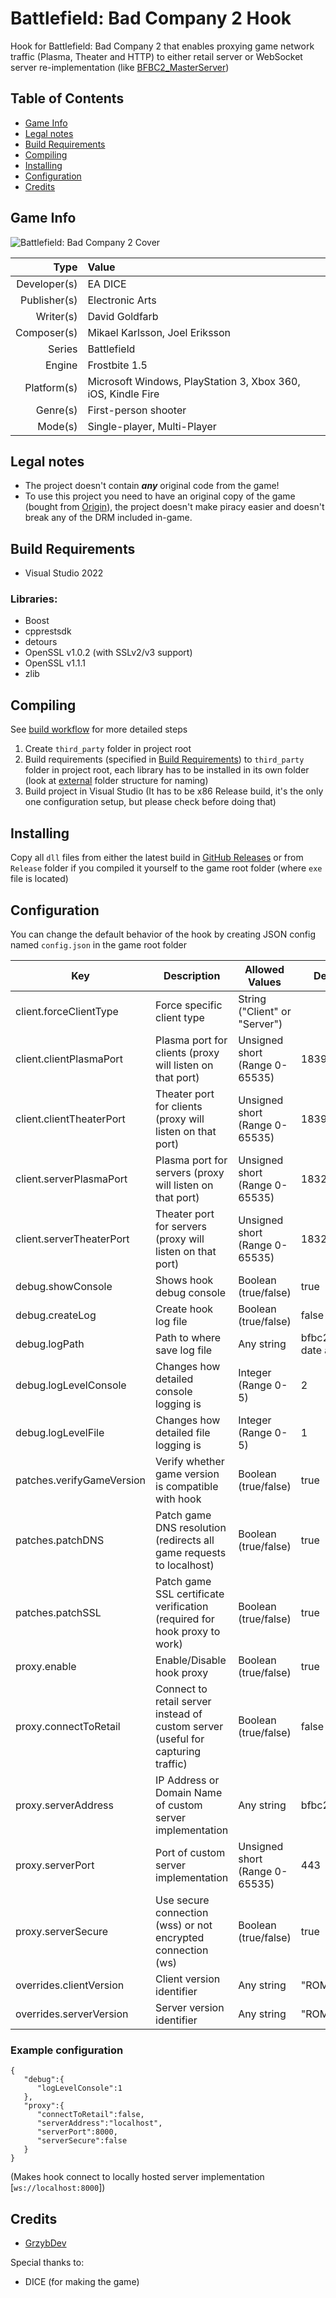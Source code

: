 Battlefield: Bad Company 2 Hook
===============================

Hook for Battlefield: Bad Company 2 that enables proxying game network traffic (Plasma, Theater and HTTP) to either retail server or WebSocket server re-implementation (like [BFBC2_MasterServer](https://github.com/GrzybDev/BFBC2_MasterServer))

Table of Contents
-----------------
- [Game Info](#game-info)
- [Legal notes](#legal-notes)
- [Build Requirements](#build-requirements)
- [Compiling](#compiling)
- [Installing](#installing)
- [Configuration](#configuration)
- [Credits](#credits)

Game Info
---------
![Battlefield: Bad Company 2 Cover](https://upload.wikimedia.org/wikipedia/en/b/b3/Battlefield_Bad_Company_2_cover.jpg "Battlefield: Bad Company 2 Cover")

Type         | Value
------------:|:-----------
Developer(s) | EA DICE
Publisher(s) | Electronic Arts
Writer(s)    | David Goldfarb
Composer(s)  | Mikael Karlsson, Joel Eriksson
Series       | Battlefield
Engine       | Frostbite 1.5
Platform(s)  | Microsoft Windows, PlayStation 3, Xbox 360, iOS, Kindle Fire
Genre(s)     | First-person shooter
Mode(s)      | Single-player, Multi-Player

Legal notes
-----------

- The project doesn't contain ***any*** original code from the game!
- To use this project you need to have an original copy of the game (bought from [Origin](https://www.ea.com/games/battlefield/battlefield-bad-company-2)), the project doesn't make piracy easier and doesn't break any of the DRM included in-game.

Build Requirements
------------------

- Visual Studio 2022

### Libraries:
- Boost
- cpprestsdk
- detours
- OpenSSL v1.0.2 (with SSLv2/v3 support)
- OpenSSL v1.1.1
- zlib

Compiling
---------

See [build workflow](https://github.com/GrzybDev/BFBC2_Hook/blob/main/.github/workflows/build.yaml) for more detailed steps

1. Create `third_party` folder in project root
2. Build requirements (specified in [Build Requirements](#build-requirements)) to `third_party` folder in project root, each library has to be installed in its own folder (look at [external](https://github.com/GrzybDev/BFBC2_Hook/tree/main/external) folder structure for naming)
3. Build project in Visual Studio (It has to be x86 Release build, it's the only one configuration setup, but please check before doing that)

Installing
----------

Copy all `dll` files from either the latest build in [GitHub Releases](https://github.com/GrzybDev/BFBC2_Hook/releases) or from `Release` folder if you compiled it yourself to the game root folder (where `exe` file is located)

Configuration
-------------

You can change the default behavior of the hook by creating JSON config named `config.json` in the game root folder

| Key                       | Description                                                                      | Allowed Values                 | Default Value                     |
|---------------------------|----------------------------------------------------------------------------------|--------------------------------|-----------------------------------|
| client.forceClientType    | Force specific client type                                                       | String ("Client" or "Server")  |                                   |
| client.clientPlasmaPort   | Plasma port for clients (proxy will listen on that port)                         | Unsigned short (Range 0-65535) | 18390                             |
| client.clientTheaterPort  | Theater port for clients (proxy will listen on that port)                        | Unsigned short (Range 0-65535) | 18395                             |
| client.serverPlasmaPort   | Plasma port for servers (proxy will listen on that port)                         | Unsigned short (Range 0-65535) | 18321                             |
| client.serverTheaterPort  | Theater port for servers (proxy will listen on that port)                        | Unsigned short (Range 0-65535) | 18326                             |
| debug.showConsole         | Shows hook debug console                                                         | Boolean (true/false)           | true                              |
| debug.createLog           | Create hook log file                                                             | Boolean (true/false)           | false                             |
| debug.logPath             | Path to where save log file                                                      | Any string                     | bfbc2_(current date and time).log |
| debug.logLevelConsole     | Changes how detailed console logging is                                          | Integer (Range 0-5)            | 2                                 |
| debug.logLevelFile        | Changes how detailed file logging is                                             | Integer (Range 0-5)            | 1                                 |
| patches.verifyGameVersion | Verify whether game version is compatible with hook                              | Boolean (true/false)           | true                              |
| patches.patchDNS          | Patch game DNS resolution (redirects all game requests to localhost)             | Boolean (true/false)           | true                              |
| patches.patchSSL          | Patch game SSL certificate verification (required for hook proxy to work)        | Boolean (true/false)           | true                              |
| proxy.enable              | Enable/Disable hook proxy                                                        | Boolean (true/false)           | true                              |
| proxy.connectToRetail     | Connect to retail server instead of custom server (useful for capturing traffic) | Boolean (true/false)           | false                             |
| proxy.serverAddress       | IP Address or Domain Name of custom server implementation                        | Any string                     | bfbc2.grzyb.dev                   |
| proxy.serverPort          | Port of custom server implementation                                             | Unsigned short (Range 0-65535) | 443                               |
| proxy.serverSecure        | Use secure connection (wss) or not encrypted connection (ws)                     | Boolean (true/false)           | true                              |
| overrides.clientVersion   | Client version identifier                                                        | Any string                     | "ROMEPC795745"                    |
| overrides.serverVersion   | Server version identifier                                                        | Any string                     | "ROMEPC851434"                    |

### Example configuration

```
{
   "debug":{
      "logLevelConsole":1
   },
   "proxy":{
      "connectToRetail":false,
      "serverAddress":"localhost",
      "serverPort":8000,
      "serverSecure":false
   }
}
```
(Makes hook connect to locally hosted server implementation [`ws://localhost:8000`])

Credits
-------

- [GrzybDev](https://grzyb.dev)

Special thanks to:
- DICE (for making the game)
